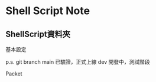 # Shell Script Note
## ShellScript資料夾
基本設定

p.s. git branch
main    已驗證，正式上線
dev     開發中，測試階段

Packet